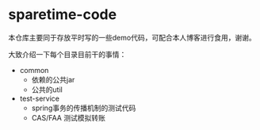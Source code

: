 # sparetime-code

本仓库主要同于存放平时写的一些demo代码，可配合本人博客进行食用，谢谢。

大致介绍一下每个目录目前干的事情：
+ common
    + 依赖的公共jar
    + 公共的util
+ test-service
    + spring事务的传播机制的测试代码
    + CAS/FAA 测试模拟转账
    
    





